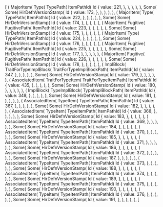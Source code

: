 [
    (
        MajorItem(
            Type(
                TypePath(
                    ItemPathId(
                        Id {
                            value: 221,
                        },
                    ),
                ),
            ),
        ),
        Some(
            Some(
                HirDefnVersionStamp(
                    Id {
                        value: 173,
                    },
                ),
            ),
        ),
    ),
    (
        MajorItem(
            Type(
                TypePath(
                    ItemPathId(
                        Id {
                            value: 222,
                        },
                    ),
                ),
            ),
        ),
        Some(
            Some(
                HirDefnVersionStamp(
                    Id {
                        value: 174,
                    },
                ),
            ),
        ),
    ),
    (
        MajorItem(
            Fugitive(
                FugitivePath(
                    ItemPathId(
                        Id {
                            value: 223,
                        },
                    ),
                ),
            ),
        ),
        Some(
            Some(
                HirDefnVersionStamp(
                    Id {
                        value: 175,
                    },
                ),
            ),
        ),
    ),
    (
        MajorItem(
            Type(
                TypePath(
                    ItemPathId(
                        Id {
                            value: 224,
                        },
                    ),
                ),
            ),
        ),
        Some(
            Some(
                HirDefnVersionStamp(
                    Id {
                        value: 176,
                    },
                ),
            ),
        ),
    ),
    (
        MajorItem(
            Fugitive(
                FugitivePath(
                    ItemPathId(
                        Id {
                            value: 225,
                        },
                    ),
                ),
            ),
        ),
        Some(
            Some(
                HirDefnVersionStamp(
                    Id {
                        value: 177,
                    },
                ),
            ),
        ),
    ),
    (
        MajorItem(
            Fugitive(
                FugitivePath(
                    ItemPathId(
                        Id {
                            value: 226,
                        },
                    ),
                ),
            ),
        ),
        Some(
            Some(
                HirDefnVersionStamp(
                    Id {
                        value: 178,
                    },
                ),
            ),
        ),
    ),
    (
        ImplBlock(
            TraitForTypeImplBlock(
                TraitForTypeImplBlockPath(
                    ItemPathId(
                        Id {
                            value: 347,
                        },
                    ),
                ),
            ),
        ),
        Some(
            Some(
                HirDefnVersionStamp(
                    Id {
                        value: 179,
                    },
                ),
            ),
        ),
    ),
    (
        AssociatedItem(
            TraitForTypeItem(
                TraitForTypeItemPath(
                    ItemPathId(
                        Id {
                            value: 435,
                        },
                    ),
                ),
            ),
        ),
        Some(
            Some(
                HirDefnVersionStamp(
                    Id {
                        value: 180,
                    },
                ),
            ),
        ),
    ),
    (
        ImplBlock(
            TypeImplBlock(
                TypeImplBlockPath(
                    ItemPathId(
                        Id {
                            value: 348,
                        },
                    ),
                ),
            ),
        ),
        Some(
            Some(
                HirDefnVersionStamp(
                    Id {
                        value: 181,
                    },
                ),
            ),
        ),
    ),
    (
        AssociatedItem(
            TypeItem(
                TypeItemPath(
                    ItemPathId(
                        Id {
                            value: 367,
                        },
                    ),
                ),
            ),
        ),
        Some(
            Some(
                HirDefnVersionStamp(
                    Id {
                        value: 182,
                    },
                ),
            ),
        ),
    ),
    (
        AssociatedItem(
            TypeItem(
                TypeItemPath(
                    ItemPathId(
                        Id {
                            value: 368,
                        },
                    ),
                ),
            ),
        ),
        Some(
            Some(
                HirDefnVersionStamp(
                    Id {
                        value: 183,
                    },
                ),
            ),
        ),
    ),
    (
        AssociatedItem(
            TypeItem(
                TypeItemPath(
                    ItemPathId(
                        Id {
                            value: 369,
                        },
                    ),
                ),
            ),
        ),
        Some(
            Some(
                HirDefnVersionStamp(
                    Id {
                        value: 184,
                    },
                ),
            ),
        ),
    ),
    (
        AssociatedItem(
            TypeItem(
                TypeItemPath(
                    ItemPathId(
                        Id {
                            value: 370,
                        },
                    ),
                ),
            ),
        ),
        Some(
            Some(
                HirDefnVersionStamp(
                    Id {
                        value: 185,
                    },
                ),
            ),
        ),
    ),
    (
        AssociatedItem(
            TypeItem(
                TypeItemPath(
                    ItemPathId(
                        Id {
                            value: 371,
                        },
                    ),
                ),
            ),
        ),
        Some(
            Some(
                HirDefnVersionStamp(
                    Id {
                        value: 186,
                    },
                ),
            ),
        ),
    ),
    (
        AssociatedItem(
            TypeItem(
                TypeItemPath(
                    ItemPathId(
                        Id {
                            value: 372,
                        },
                    ),
                ),
            ),
        ),
        Some(
            Some(
                HirDefnVersionStamp(
                    Id {
                        value: 187,
                    },
                ),
            ),
        ),
    ),
    (
        AssociatedItem(
            TypeItem(
                TypeItemPath(
                    ItemPathId(
                        Id {
                            value: 373,
                        },
                    ),
                ),
            ),
        ),
        Some(
            Some(
                HirDefnVersionStamp(
                    Id {
                        value: 188,
                    },
                ),
            ),
        ),
    ),
    (
        AssociatedItem(
            TypeItem(
                TypeItemPath(
                    ItemPathId(
                        Id {
                            value: 374,
                        },
                    ),
                ),
            ),
        ),
        Some(
            Some(
                HirDefnVersionStamp(
                    Id {
                        value: 189,
                    },
                ),
            ),
        ),
    ),
    (
        AssociatedItem(
            TypeItem(
                TypeItemPath(
                    ItemPathId(
                        Id {
                            value: 375,
                        },
                    ),
                ),
            ),
        ),
        Some(
            Some(
                HirDefnVersionStamp(
                    Id {
                        value: 190,
                    },
                ),
            ),
        ),
    ),
    (
        AssociatedItem(
            TypeItem(
                TypeItemPath(
                    ItemPathId(
                        Id {
                            value: 376,
                        },
                    ),
                ),
            ),
        ),
        Some(
            Some(
                HirDefnVersionStamp(
                    Id {
                        value: 191,
                    },
                ),
            ),
        ),
    ),
]